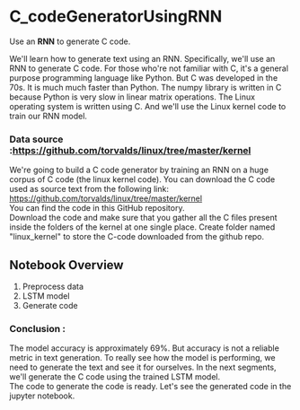 # C_codeGeneratorUsingRNN
Use an **RNN** to generate C code.

We'll learn how to generate text using an RNN. Specifically, we'll use an RNN to generate C code. For those who're not familiar with C, it's a general purpose programming language like Python. But C was developed in the 70s. It is much much faster than Python. The numpy library is written in C because Python is very slow in linear matrix operations. The Linux operating system is written using C. And we'll use the Linux kernel code to train our RNN model.  
 
### Data source :https://github.com/torvalds/linux/tree/master/kernel   

We're going to build a C code generator by training an RNN on a huge corpus of C code (the linux kernel code). You can download the C code used as source text from the following link: https://github.com/torvalds/linux/tree/master/kernel  
You can find the code in this GitHub repository.     
Download the code and make sure that you gather all the C files present inside the folders of the kernel at one single place.
Create folder named "linux_kernel" to store the C-code downloaded from the github repo.

## Notebook Overview  
1. Preprocess data  
2. LSTM model  
3. Generate code  

### Conclusion :  
The model accuracy is approximately 69%. But accuracy is not a reliable metric in text generation. To really see how the model is performing, we need to generate the text and see it for ourselves. In the next segments, we'll generate the C code using the trained LSTM model.  
The code to generate the code is ready. Let's see the generated code in the jupyter notebook.


